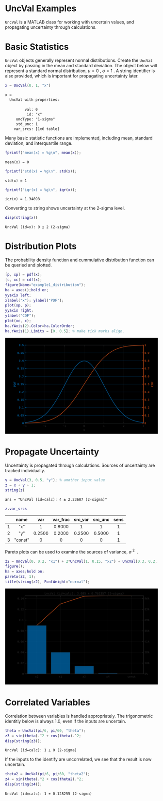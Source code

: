 
# UncVal Examples

`UncVal` is a MATLAB class for working with uncertain values, and propagating uncertainty through calculations.

# Basic Statistics

`UncVal` objects generally represent normal distributions.  Create the `UncVal` object by passing in the mean and standard deviation.  The object below will represent a standard normal distribution, $\mu =0$ , $\sigma =1$ .  A string identifier is also provided, which is important for propagating uncertainty later. 

```matlab
x = UncVal(0, 1, "x")
```

```matlabTextOutput
x = 
  UncVal with properties:

         val: 0
          id: "x"
     uncType: "1-sigma"
     std_unc: 1
    var_srcs: [1x6 table]

```

Many basic statistic functions are implemented, including mean, standard deviation, and interquartile range.

```matlab
fprintf("mean(x) = %g\n", mean(x));
```

```matlabTextOutput
mean(x) = 0
```

```matlab
fprintf("std(x) = %g\n", std(x));
```

```matlabTextOutput
std(x) = 1
```

```matlab
fprintf("iqr(x) = %g\n", iqr(x));
```

```matlabTextOutput
iqr(x) = 1.34898
```

Converting to string shows uncertainty at the 2\-sigma level.

```matlab
disp(string(x))
```

```matlabTextOutput
UncVal (id=x): 0 ± 2 (2-sigma)
```
# Distribution Plots

The probability density function and cummulative distribution function can be queried and plotted.

```matlab
[p, xp] = pdf(x);
[c, xc] = cdf(x);
figure(Name="example1_distribution");
ha = axes();hold on;
yyaxis left;
xlabel("x"); ylabel("PDF");
plot(xp, p);
yyaxis right;
ylabel("CDF");
plot(xc, c);
ha.YAxis(2).Color=ha.ColorOrder;
ha.YAxis(1).Limits = [0, 0.5]; % make tick marks align.
```

<picture>
  <source media="(prefers-color-scheme: dark)" srcset="resources/example1_overview_0_dark.svg">
  <source media="(prefers-color-scheme: light)" srcset="resources/example1_overview_0_light.svg">
  <img alt="figure_0" src="resources/example1_overview_0_light.svg">
</picture>

# Propagate Uncertainty

Uncertainty is propagated through calculations.  Sources of uncertainty are tracked individually.

```matlab
y = UncVal(3, 0.5, "y"); % another input value
z = x + y + 1;
string(z)
```

```matlabTextOutput
ans = "UncVal (id=calc): 4 ± 2.23607 (2-sigma)"
```

```matlab
z.var_srcs
```
| |name|var|var_frac|src_var|src_unc|sens|
|:--:|:--:|:--:|:--:|:--:|:--:|:--:|
|1|"x"|1|0.8000|1|1|1|
|2|"y"|0.2500|0.2000|0.2500|0.5000|1|
|3|"const"|0|0|0|0|1|


Pareto plots can be used to examine the sources of variance, $\sigma {\;}^{2\;}$ .

```matlab
z2 = UncVal(0, 0.2, "x1") + 2*UncVal(1, 0.15, "x2") + UncVal(0.3, 0.2, "x3").^2 + cos(UncVal(0.1, 0.3, "x4"));
figure();
ha = axes;hold on;
pareto(z2, 1);
title(string(z2), FontWeight="normal");
```

<picture>
  <source media="(prefers-color-scheme: dark)" srcset="resources/example1_overview_1_dark.svg">
  <source media="(prefers-color-scheme: light)" srcset="resources/example1_overview_1_light.svg">
  <img alt="figure_1" src="resources/example1_overview_1_light.svg">
</picture>

# Correlated Variables

Correlation between variables is handled appropriately.  The trigonometric identitiy below is always 1.0, even if the inputs are uncertain.

```matlab
theta = UncVal(pi/6, pi/60, "theta");
z3 = sin(theta).^2 + cos(theta).^2;
disp(string(z3));
```

```matlabTextOutput
UncVal (id=calc): 1 ± 0 (2-sigma)
```

If the inputs to the identify are uncorrelated, we see that the result is now uncertain.

```matlab
theta2 = UncVal(pi/6, pi/60, "theta2");
z4 = sin(theta).^2 + cos(theta2).^2;
disp(string(z4));
```

```matlabTextOutput
UncVal (id=calc): 1 ± 0.128255 (2-sigma)
```

 

